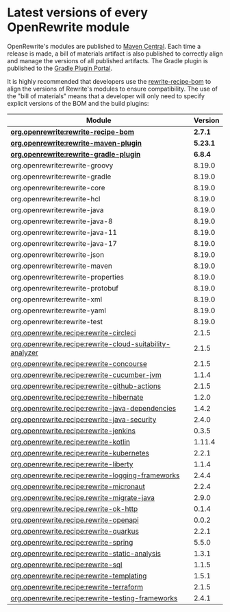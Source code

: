 # Latest versions of every OpenRewrite module

OpenRewrite's modules are published to [Maven Central](https://search.maven.org/search?q=org.openrewrite). Each time a release is made, a bill of materials artifact is also published to correctly align and manage the versions of all published artifacts. The Gradle plugin is published to the [Gradle Plugin Portal](https://plugins.gradle.org/plugin/org.openrewrite.rewrite).

It is highly recommended that developers use the [rewrite-recipe-bom](https://github.com/openrewrite/rewrite-recipe-bom) to align the versions of Rewrite's modules to ensure compatibility. The use of the "bill of materials" means that a developer will only need to specify explicit versions of the BOM and the build plugins:

<!-- DO NOT AUTO UPDATE THESE VERSIONS -->
<!-- 2.1.2 -->
<!-- 2.2.0 -->

| Module                                                                                                                          | Version   |
| --------------------------------------------------------------------------------------------------------------------------------| ----------|
| [**org.openrewrite:rewrite-recipe-bom**](https://github.com/openrewrite/rewrite-recipe-bom)                                     | **2.7.1** |
| [**org.openrewrite:rewrite-maven-plugin**](https://github.com/openrewrite/rewrite-maven-plugin)                                 | **5.23.1** |
| [**org.openrewrite:rewrite-gradle-plugin**](https://github.com/openrewrite/rewrite-gradle-plugin)                               | **6.8.4** |
| org.openrewrite:rewrite-groovy                                                                                                  | 8.19.0    |
| org.openrewrite:rewrite-gradle                                                                                                  | 8.19.0    |
| org.openrewrite:rewrite-core                                                                                                    | 8.19.0    |
| org.openrewrite:rewrite-hcl                                                                                                     | 8.19.0    |
| org.openrewrite:rewrite-java                                                                                                    | 8.19.0    |
| org.openrewrite:rewrite-java-8                                                                                                  | 8.19.0    |
| org.openrewrite:rewrite-java-11                                                                                                 | 8.19.0    |
| org.openrewrite:rewrite-java-17                                                                                                 | 8.19.0    |
| org.openrewrite:rewrite-json                                                                                                    | 8.19.0    |
| org.openrewrite:rewrite-maven                                                                                                   | 8.19.0    |
| org.openrewrite:rewrite-properties                                                                                              | 8.19.0    |
| org.openrewrite:rewrite-protobuf                                                                                                | 8.19.0    |
| org.openrewrite:rewrite-xml                                                                                                     | 8.19.0    |
| org.openrewrite:rewrite-yaml                                                                                                    | 8.19.0    |
| org.openrewrite:rewrite-test                                                                                                    | 8.19.0    |
| [org.openrewrite.recipe:rewrite-circleci](https://github.com/openrewrite/rewrite-circleci)                                      | 2.1.5     |
| [org.openrewrite.recipe:rewrite-cloud-suitability-analyzer](https://github.com/openrewrite/rewrite-cloud-suitability-analyzer)  | 2.1.5    |
| [org.openrewrite.recipe:rewrite-concourse](https://github.com/openrewrite/rewrite-concourse)                                    | 2.1.5     |
| [org.openrewrite.recipe:rewrite-cucumber-jvm](https://github.com/openrewrite/rewrite-cucumber-jvm)                              | 1.1.4    |
| [org.openrewrite.recipe:rewrite-github-actions](https://github.com/openrewrite/rewrite-github-actions)                          | 2.1.5    |
| [org.openrewrite.recipe:rewrite-hibernate](https://github.com/openrewrite/rewrite-hibernate)                                    | 1.2.0    |
| [org.openrewrite.recipe:rewrite-java-dependencies](https://github.com/openrewrite/rewrite-java-dependencies)                    | 1.4.2     |
| [org.openrewrite.recipe:rewrite-java-security](https://github.com/openrewrite/rewrite-java-security)                            | 2.4.0     |
| [org.openrewrite.recipe:rewrite-jenkins](https://github.com/openrewrite/rewrite-jenkins)                                        | 0.3.5     |
| [org.openrewrite.recipe:rewrite-kotlin](https://github.com/openrewrite/rewrite-kotlin)                                          | 1.11.4     |
| [org.openrewrite.recipe:rewrite-kubernetes](https://github.com/openrewrite/rewrite-kubernetes)                                  | 2.2.1    |
| [org.openrewrite.recipe:rewrite-liberty](https://github.com/openrewrite/rewrite-liberty)                                        | 1.1.4     |
| [org.openrewrite.recipe:rewrite-logging-frameworks](https://github.com/openrewrite/rewrite-logging-frameworks)                  | 2.4.4     | <!--Update-->
| [org.openrewrite.recipe:rewrite-micronaut](https://github.com/openrewrite/rewrite-micronaut)                                    | 2.2.4     | <!--Update-->
| [org.openrewrite.recipe.rewrite-migrate-java](https://github.com/openrewrite/rewrite-migrate-java)                              | 2.9.0     | <!--Update-->
| [org.openrewrite.recipe.rewrite-ok-http](https://github.com/openrewrite/rewrite-okhttp)                                         | 0.1.4    |
| [org.openrewrite.recipe.rewrite-openapi](https://github.com/openrewrite/rewrite-openapi)                                        | 0.0.2    |
| [org.openrewrite.recipe:rewrite-quarkus](https://github.com/openrewrite/rewrite-quarkus)                                        | 2.2.1     | <!--Update-->
| [org.openrewrite.recipe:rewrite-spring](https://github.com/openrewrite/rewrite-spring)                                          | 5.5.0     | <!--Update-->
| [org.openrewrite.recipe:rewrite-static-analysis](https://github.com/openrewrite/rewrite-static-analysis)                        | 1.3.1     | <!--Update-->
| [org.openrewrite.recipe:rewrite-sql](https://github.com/openrewrite/rewrite-sql)                                                | 1.1.5     |
| [org.openrewrite.recipe:rewrite-templating](https://github.com/openrewrite/rewrite-templating)                                  | 1.5.1     |
| [org.openrewrite.recipe:rewrite-terraform](https://github.com/openrewrite/rewrite-terraform)                                    | 2.1.5     |
| [org.openrewrite.recipe:rewrite-testing-frameworks](https://github.com/openrewrite/rewrite-testing-frameworks)                  | 2.4.1     | <!--Update-->
